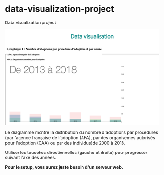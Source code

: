# data-visualization-project
Data visualization project

![Alt text](snapshot.png?raw=true "Diagramme à barres représentant le nombre d'adoptions par procédure et par année")

Le diagramme montre la distribution du nombre d'adoptions par procédures (par 'agence française de l'adoption (AFA), par des organisemes autorisés pour l'adoption (OAA) ou par des individus)de 2000 à 2018.

Utiliser les toucehes directionnelles (gauche et droite) pour progresser suivant l'axe des années.

**Pour le setup, vous aurez juste besoin d'un serveur web.**
